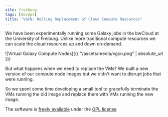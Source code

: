 ```yaml
---
site: freiburg
tags: [devops]
title: "VGCN: Rolling Replacement of Cloud Compute Resources"
---
```


We have been experimentally running some Galaxy jobs in the bwCloud at the
University of Freiburg. Unlike more traditional compute resources we can scale
the cloud resources up and down on-demand.

![Virtual Galaxy Compute Nodes]({{ "/assets/media/vgcn.png" | absolute_url }})

But what happens when we need to replace the VMs? We built a new version of
our compute node images but we didn't want to disrupt jobs that were running.

So we spent some time developing a small tool to gracefully terminate the VMs
running the old image and replace them with VMs running the new image.

The software is [freely available](https://github.com/usegalaxy-eu/vgcn-infrastructure/) under the
[GPL license](https://github.com/usegalaxy-eu/vgcn-infrastructure/blob/master/LICENSE)
